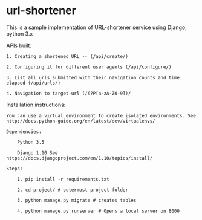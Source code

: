 # url-shortener

This is a sample implementation of URL-shortener service using Django, python 3.x

APIs built:

    1. Creating a shortened URL -- (/api/create/)

    2. Configuring it for different user agents (/api/configure/)

    3. List all urls submitted with their navigation counts and time elapsed (/api/urls/)

    4. Navigation to target-url (/(?P[a-zA-Z0-9])/

Installation instructions:

    You can use a virtual environment to create isolated environments. See http://docs.python-guide.org/en/latest/dev/virtualenvs/

    Dependencies:

        Python 3.5

        Django 1.10 See https://docs.djangoproject.com/en/1.10/topics/install/

    Steps:

        1. pip install -r requirements.txt

        2. cd project/ # outermost project folder

        3. python manage.py migrate # creates tables

        4. python manage.py runserver # Opens a local server on 8000

